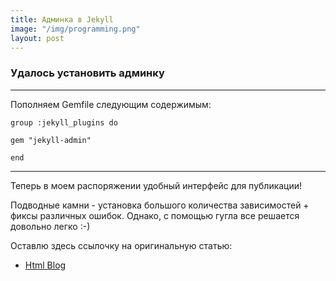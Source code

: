 ```yaml
---
title: Админка в Jekyll
image: "/img/programming.png"
layout: post
---
```


### Удалось установить админку

***

Пополняем Gemfile следующим содержимым:

```
group :jekyll_plugins do

gem "jekyll-admin"

end
```

***

Теперь в моем распоряжении удобный интерфейс для публикации!

Подводные камни - установка большого количества зависимостей + фиксы различных ошибок. Однако, с помощью гугла все решается довольно легко :-)

Оставлю здесь ссылочку на оригинальную статью:

* [Html Blog](https://htmlblog.github.io/plugin-adminka-dlja-jekyll)